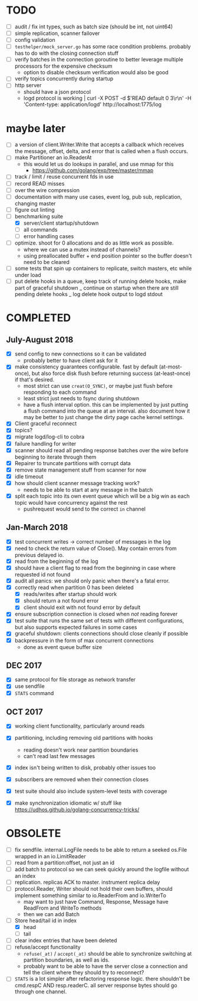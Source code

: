 [modeline]: <> ( vim: set ft=markdown: )

# TODO

- [ ] audit / fix int types, such as batch size (should be int, not uint64)
- [ ] simple replication, scanner failover
- [ ] config validation
- [ ] `testhelper/mock_server.go` has some race condition problems. probably
      has to do with the closing connection stuff
- [ ] verify batches in the connection goroutine to better leverage multiple
      processors for the expensive checksum
  - option to disable checksum verification would also be good
- [ ] verify topics concurrently during startup
- [ ] http server
  - should have a json protocol
  - logd protocol is working
    | curl -X POST -d $'READ default 0 3\r\n' -H 'Content-type: application/logd' http://localhost:1775/log

# maybe later

<!-- - [ ] XXX writer: on each flush, send a map or array of offset:delta -> message to
      a callback -->

- [ ] a version of client.Writer.Write that accepts a callback which receives
      the message, offset, delta, and error that is called when a flush occurs.
- [ ] make Partitioner an io.ReaderAt
  - this would let us do lookups in parallel, and use mmap for this
    - https://github.com/golang/exp/tree/master/mmap
- [ ] track / limit / reuse concurrent fds in use
- [ ] record READ misses
- [ ] over the wire compression
- [ ] documentation with many use cases, event log, pub sub, replication,
      changing master
- [ ] figure out linting
- [ ] benchmarking suite
  - [x] server/client startup/shutdown
  - [ ] all commands
  - [ ] error handling cases
- [ ] optimize. shoot for 0 allocations and do as little work as possible.
  - where we can use a mutex instead of channels?
  - using preallocated buffer + end position pointer so the buffer doesn't
    need to be cleared
- [ ] some tests that spin up containers to replicate, switch masters, etc
      while under load
- [ ] put delete hooks in a queue, keep track of running delete hooks, make
      part of graceful shutdown
      _ continue on startup when there are still pending delete hooks
      _ log delete hook output to logd stdout

# COMPLETED

## July-August 2018

- [x] send config to new connections so it can be validated
  - probably better to have client ask for it
- [x] make consistency guarantees configurable. fast by default (at-most-once),
      but also force disk flush before returning success (at-least-once) if
      that's desired.
  - most strict can use `creat(O_SYNC)`, or maybe just flush before
    responding to each command
  - least strict just needs to fsync during shutdown
  - have a flush interval option. this can be implemented by just putting a
    flush command into the queue at an interval. also document how it may be
    better to just change the dirty page cache kernel settings.
- [x] Client graceful reconnect
- [x] topics?
- [x] migrate logd/log-cli to cobra
- [x] failure handling for writer
- [x] scanner should read all pending response batches over the wire before
      beginning to iterate through them
- [x] Repairer to truncate partitions with corrupt data
- [x] remove state management stuff from scanner for now
- [x] idle timeout
- [x] how should client scanner message tracking work?
  - needs to be able to start at any message in the batch
- [x] split each topic into its own event queue which will be a big win as each
      topic would have concurrency against the rest
  - pushrequest would send to the correct `in` channel

## Jan-March 2018

- [x] test concurrent writes -> correct number of messages in the log
- [x] need to check the return value of Close(). May contain errors from
      previous delayed io.
- [x] read from the beginning of the log
- [x] should have a client flag to read from the beginning in case where
      requested id not found
- [x] audit all panics: we should only panic when there's a fatal error.
- [x] correctly read when partition 0 has been deleted
  - [x] reads/writes after startup should work
  - [x] should return a not found error
  - [x] client should exit with not found error by default
- [x] ensure subscription connection is closed when _not_ reading forever
- [x] test suite that runs the same set of tests with different configurations,
      but also supports expected failures in some cases
- [x] graceful shutdown: clients connections should close cleanly if possible
- [x] backpressure in the form of max concurrent connections
  - done as event queue buffer size

## DEC 2017

- [x] same protocol for file storage as network transfer
- [x] use sendfile
- [x] `STATS` command

## OCT 2017

- [x] working client functionality, particularly around reads
- [x] partitioning, including removing old partitions with hooks
  - reading doesn't work near partition boundaries
  - can't read last few messages
- [x] index isn't being written to disk, probably other issues too
- [x] subscribers are removed when their connection closes
- [x] test suite should also include system-level tests with coverage

- [x] make synchronization idiomatic w/ stuff like https://udhos.github.io/golang-concurrency-tricks/

# OBSOLETE

- [ ] fix sendfile. internal.LogFile needs to be able to return a seeked
      os.File wrapped in an io.LimitReader
- [ ] read from a partition:offset, not just an id
- [ ] add batch to protocol so we can seek quickly around the logfile without an index
- [ ] replication. replicas ACK to master. instrument replica delay
- [ ] protocol.Reader, Writer should not hold their own buffers, should
      implement something similar to io.ReaderFrom and io.WriterTo
  - may want to just have Command, Response, Message have ReadFrom and WriteTo methods
  - then we can add Batch
- [ ] Store head/tail id in index
  - [x] head
  - [ ] tail
- [ ] clear index entries that have been deleted
- [ ] refuse/accept functionality
  - `refuse(_at)` / `accept(_at)` should be able to synchronize switching at
    partition boundaries, as well as ids.
  - probably want to be able to have the server close a connection and tell the
    client where they should try to reconnect?
- [ ] `STATS` is a lot simpler after refactoring response logic. there
      shouldn't be cmd.respC AND resp.readerC. all server response bytes should go
      through one channel.

